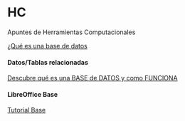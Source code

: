 # HC
Apuntes de Herramientas Computacionales


[¿Qué es una base de datos](https://youtu.be/6S8A-1jBD5Y?si=Wh9vtx9kew2CQsOE)

#### Datos/Tablas relacionadas

[Descubre qué es una BASE de DATOS y como FUNCIONA](https://youtu.be/j6edg7HdAeM?si=Bh88X-MiXjSr5clR)

#### LibreOffice Base


[Tutorial Base](https://www.youtube.com/watch?v=qZG2d5gFyos)
